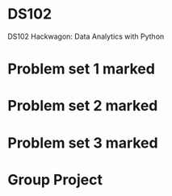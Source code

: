 # DS102
DS102 Hackwagon: Data Analytics with Python

# Problem set 1 marked
# Problem set 2 marked
# Problem set 3 marked
# Group Project 
